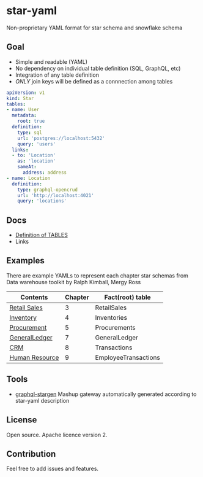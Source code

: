 # star-yaml
Non-proprietary YAML format for star schema and snowflake schema

## Goal

- Simple and readable (YAML)
- No dependency on individual table definition (SQL, GraphQL, etc)
- Integration of any table definition
- *ONLY* join keys will be defined as a connnection among tables

```yaml
apiVersion: v1
kind: Star
tables:
- name: User
  metadata:
    root: true
  definition:
    type: sql
    url: 'postgres://localhost:5432'
    query: 'users'
  links:
  - to: 'Location'
    as: 'location'
    sameAt:
      address: address
- name: Location
  definition:
    type: graphql-opencrud
    url: 'http://localhost:4021'
    query: 'locations'
```

## Docs

- [Definition of TABLES](docs/definition.md)
- Links

## Examples

There are example YAMLs to represent each chapter star schemas from Data warehouse toolkit by Ralph Kimball, Mergy Ross

| Contents      | Chapter       | Fact(root) table  |
| ------------- |---------------| ------------------|
| [Retail Sales](examples/RetailSales.yaml)   | 3             | RetailSales |
| [Inventory](examples/Inventory.yaml)        | 4             | Inventories |
| [Procurement](examples/Procurement.yaml)    | 5             | Procurements |
| [GeneralLedger](examples/GeneralLedger.yaml) | 7             | GeneralLedger |
| [CRM](examples/CRM.yaml)           | 8             | Transactions |
| [Human Resource](examples/HumanResource.yaml) | 9             | EmployeeTransactions |

## Tools

- [graphql-stargen](https://github.com/onelittlenightmusic/graphql-stargen) 
Mashup gateway automatically generated according to star-yaml description

## License

Open source.
Apache licence version 2.

## Contribution

Feel free to add issues and features.